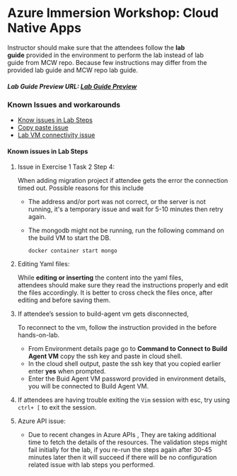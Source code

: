 # Azure Immersion Workshop: Cloud Native Apps

Instructor should make sure that the attendees follow the **lab guide** provided in the environment to perform the lab instead of lab guide from MCW repo. Because few instructions may differ from the provided lab guide and MCW repo lab guide. 

##### Lab Guide Preview URL: [Lab Guide Preview](https://experience.cloudlabs.ai/#/labguidepreview/01449ec4-1edc-4526-9441-0e115e33dbe4)

### Known Issues and workarounds
- [Know issues in Lab Steps](#know-issues-in-lab-steps)
- [Copy paste issue](https://docs.cloudlabs.ai/Learner/Troubleshooting/CopyPaste)
- [Lab VM connectivity issue](https://docs.cloudlabs.ai/Learner/Troubleshooting/RDP)

#### Known issues in Lab Steps

1. Issue in Exercise 1 Task 2 Step 4:

   When adding migration project if attendee gets the error the connection timed out. Possible reasons for this include 

     - The address and/or port was not correct, or the server is not running, it's a temporary issue and wait for 5-10 minutes then retry again.
     - The mongodb might not be running, run the following command on the build VM to start the DB.
       
       ```docker container start mongo``` 
       
1. Editing Yaml files:

   While **editing or inserting** the content into the yaml files, attendees should make sure they read the instructions properly and edit the files accordingly. It is better to cross check the files once, after editing and before saving them. 

1. If attendee’s session to build-agent vm gets disconnected,  

   To reconnect to the vm, follow the instruction provided in the before hands-on-lab. 

   - From Environment details page go to **Command to Connect to Build Agent VM** copy the ssh key and paste in cloud shell. 
   - In the cloud shell output, paste the ssh key that you copied earlier enter **yes** when prompted. 
   - Enter the Buid Agent VM password provided in environment details, you will be connected to Build Agent VM. 

1. If attendees are having trouble exiting the `Vim` session with esc, try using `ctrl+ [`  to exit the session. 

1. Azure API issue: 

     - Due to recent changes in Azure APIs , They are taking additional time to fetch the details of the resources. The validation steps might fail initially for the lab, if you re-run the steps again after 30-45 minutes later then it will succeed if there will be no configuration related issue with lab steps you performed.
